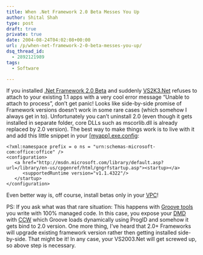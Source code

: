 ```yaml
---
title: When .Net Framework 2.0 Beta Messes You Up
author: Shital Shah
type: post
draft: true
private: true
date: 2004-08-24T04:02:08+00:00
url: /p/when-net-framework-2-0-beta-messes-you-up/
dsq_thread_id:
  - 2892121989
tags:
  - Software

---
```

If you installed [.Net Framework 2.0 Beta][1] and suddenly [VS2K3.Net][2] refuses to attach to your existing 1.1 apps with a very cool error message “Unable to attach to process”, don’t get panic! Looks like side-by-side promise of Framework versions doesn’t work in some rare cases (which somehow I always get in to). Unfortunately you can’t uninstall 2.0 (even though it gets installed in separate folder, core DLLs such as mscorlib.dll is already replaced by 2.0 version). The best way to make things work is to live with it and add this little snippet in your [[myapp].exe.config][3]:

<pre class="code-block"><code>&lt;?xml:namespace prefix = o ns = "urn:schemas-microsoft-com:office:office" /&gt;
&lt;configuration&gt;
   &lt;a href="http://msdn.microsoft.com/library/default.asp?url=/library/en-us/cpgenref/html/gngrfstartup.asp">&lt;startup&gt;&lt;/a>
      &lt;supportedRuntime version="v1.1.4322"/&gt;
   &lt;/startup&gt;
&lt;/configuration&gt;
</code></pre>

Even better way is, off course, install betas only in your [VPC][4]!

PS: If you ask what was that rare situation: This happens with [Groove tools][5] you write with 100% managed code. In this case, you expose your [DMD][6] with [CCW][7] which Groove loads dynamically using ProgID and somehow it gets bind to 2.0 version. One more thing, I’ve heard that 2.0+ Frameworks will upgrade existing framework version rather then getting installed side-by-side. That might be it! In any case, your VS2003.Net will get screwed up, so above step is necessary.

 [1]: http://www.microsoft.com/downloads/details.aspx?FamilyID=916ec067-8bdc-4737-9430-6cec9667655c&DisplayLang=en
 [2]: http://msdn.microsoft.com/vstudio
 [3]: http://msdn.microsoft.com/library/default.asp?url=/library/en-us/cpguide/html/cpconapplicationconfigurationfiles.asp
 [4]: http://www.microsoft.com/windows/virtualpc/default.mspx
 [5]: http://docs.groove.net/dev/currentbuild/platform/wwhelp/wwhimpl/js/html/wwhelp.htm?href=Net%20Lead.html
 [6]: http://docs.groove.net/dev/currentbuild/platform/wwhelp/wwhimpl/js/html/wwhelp.htm?href=DMDComponents.html
 [7]: http://msdn.microsoft.com/library/default.asp?url=/library/en-us/dndotnet/html/callnetfrcom.asp